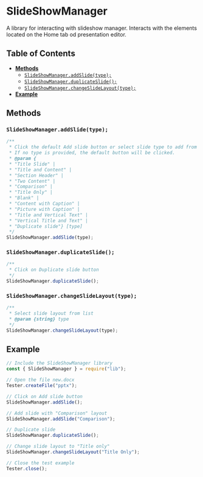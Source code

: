 # SlideShowManager

A library for interacting with slideshow manager. Interacts with the elements located on the Home tab od presentation editor.

## Table of Contents

-   [**Methods**](#methods)
    -   [`SlideShowManager.addSlide(type);`](#slideshowmanageraddslidetype)
    -   [`SlideShowManager.duplicateSlide();`](#slideshowmanagerduplicateslide)
    -   [`SlideShowManager.changeSlideLayout(type);`](#slideshowmanagerchangeslidelayouttype)
-   [**Example**](#example)

## Methods

### `SlideShowManager.addSlide(type);`

```javascript
/**
 * Click the default Add slide button or select slide type to add from the list.
 * If no type is provided, the default button will be clicked.
 * @param {
 * "Title Slide" |
 * "Title and Content" |
 * "Section Header" |
 * "Two Content" |
 * "Comparison" |
 * "Title Only" |
 * "Blank" |
 * "Content with Caption" |
 * "Picture with Caption" |
 * "Title and Vertical Text" |
 * "Vertical Title and Text" |
 * "Duplicate slide"} [type]
 */
SlideShowManager.addSlide(type);
```

### `SlideShowManager.duplicateSlide();`

```javascript
/**
 * Click on Duplicate slide button
 */
SlideShowManager.duplicateSlide();
```

### `SlideShowManager.changeSlideLayout(type);`

```javascript
/**
 * Select slide layout from list
 * @param {string} type
 */
SlideShowManager.changeSlideLayout(type);
```

## Example

```javascript
// Include the SlideShowManager library
const { SlideShowManager } = require("lib");

// Open the file new.docx
Tester.createFile("pptx");

// Click on Add slide button
SlideShowManager.addSlide();

// Add slide with "Comparison" layout
SlideShowManager.addSlide("Comparison");

// Duplicate slide
SlideShowManager.duplicateSlide();

// Change slide layout to "Title only"
SlideShowManager.changeSlideLayout("Title Only");

// Close the test example
Tester.close();
```
